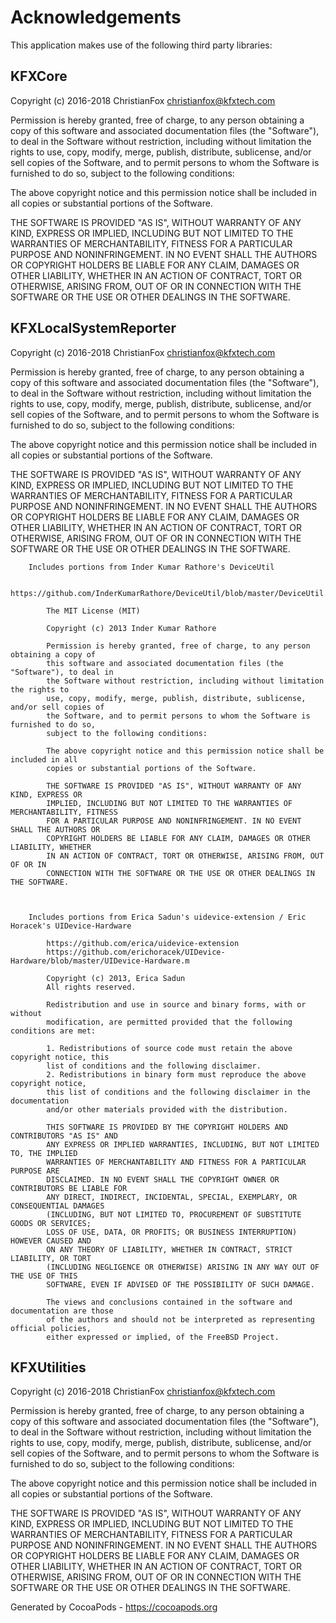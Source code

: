 # Acknowledgements
This application makes use of the following third party libraries:

## KFXCore

Copyright (c) 2016-2018 ChristianFox <christianfox@kfxtech.com>

Permission is hereby granted, free of charge, to any person obtaining a copy
of this software and associated documentation files (the "Software"), to deal
in the Software without restriction, including without limitation the rights
to use, copy, modify, merge, publish, distribute, sublicense, and/or sell
copies of the Software, and to permit persons to whom the Software is
furnished to do so, subject to the following conditions:

The above copyright notice and this permission notice shall be included in
all copies or substantial portions of the Software.

THE SOFTWARE IS PROVIDED "AS IS", WITHOUT WARRANTY OF ANY KIND, EXPRESS OR
IMPLIED, INCLUDING BUT NOT LIMITED TO THE WARRANTIES OF MERCHANTABILITY,
FITNESS FOR A PARTICULAR PURPOSE AND NONINFRINGEMENT. IN NO EVENT SHALL THE
AUTHORS OR COPYRIGHT HOLDERS BE LIABLE FOR ANY CLAIM, DAMAGES OR OTHER
LIABILITY, WHETHER IN AN ACTION OF CONTRACT, TORT OR OTHERWISE, ARISING FROM,
OUT OF OR IN CONNECTION WITH THE SOFTWARE OR THE USE OR OTHER DEALINGS IN
THE SOFTWARE.


## KFXLocalSystemReporter

Copyright (c) 2016-2018 ChristianFox <christianfox@kfxtech.com>

Permission is hereby granted, free of charge, to any person obtaining a copy
of this software and associated documentation files (the "Software"), to deal
in the Software without restriction, including without limitation the rights
to use, copy, modify, merge, publish, distribute, sublicense, and/or sell
copies of the Software, and to permit persons to whom the Software is
furnished to do so, subject to the following conditions:

The above copyright notice and this permission notice shall be included in
all copies or substantial portions of the Software.

THE SOFTWARE IS PROVIDED "AS IS", WITHOUT WARRANTY OF ANY KIND, EXPRESS OR
IMPLIED, INCLUDING BUT NOT LIMITED TO THE WARRANTIES OF MERCHANTABILITY,
FITNESS FOR A PARTICULAR PURPOSE AND NONINFRINGEMENT. IN NO EVENT SHALL THE
AUTHORS OR COPYRIGHT HOLDERS BE LIABLE FOR ANY CLAIM, DAMAGES OR OTHER
LIABILITY, WHETHER IN AN ACTION OF CONTRACT, TORT OR OTHERWISE, ARISING FROM,
OUT OF OR IN CONNECTION WITH THE SOFTWARE OR THE USE OR OTHER DEALINGS IN
THE SOFTWARE.



        Includes portions from Inder Kumar Rathore's DeviceUtil

            https://github.com/InderKumarRathore/DeviceUtil/blob/master/DeviceUtil.m

            The MIT License (MIT)

            Copyright (c) 2013 Inder Kumar Rathore

            Permission is hereby granted, free of charge, to any person obtaining a copy of
            this software and associated documentation files (the "Software"), to deal in
            the Software without restriction, including without limitation the rights to
            use, copy, modify, merge, publish, distribute, sublicense, and/or sell copies of
            the Software, and to permit persons to whom the Software is furnished to do so,
            subject to the following conditions:

            The above copyright notice and this permission notice shall be included in all
            copies or substantial portions of the Software.

            THE SOFTWARE IS PROVIDED "AS IS", WITHOUT WARRANTY OF ANY KIND, EXPRESS OR
            IMPLIED, INCLUDING BUT NOT LIMITED TO THE WARRANTIES OF MERCHANTABILITY, FITNESS
            FOR A PARTICULAR PURPOSE AND NONINFRINGEMENT. IN NO EVENT SHALL THE AUTHORS OR
            COPYRIGHT HOLDERS BE LIABLE FOR ANY CLAIM, DAMAGES OR OTHER LIABILITY, WHETHER
            IN AN ACTION OF CONTRACT, TORT OR OTHERWISE, ARISING FROM, OUT OF OR IN
            CONNECTION WITH THE SOFTWARE OR THE USE OR OTHER DEALINGS IN THE SOFTWARE.



        Includes portions from Erica Sadun's uidevice-extension / Eric Horacek's UIDevice-Hardware

            https://github.com/erica/uidevice-extension
            https://github.com/erichoracek/UIDevice-Hardware/blob/master/UIDevice-Hardware.m

            Copyright (c) 2013, Erica Sadun
            All rights reserved.

            Redistribution and use in source and binary forms, with or without
            modification, are permitted provided that the following conditions are met:

            1. Redistributions of source code must retain the above copyright notice, this
            list of conditions and the following disclaimer.
            2. Redistributions in binary form must reproduce the above copyright notice,
            this list of conditions and the following disclaimer in the documentation
            and/or other materials provided with the distribution.

            THIS SOFTWARE IS PROVIDED BY THE COPYRIGHT HOLDERS AND CONTRIBUTORS "AS IS" AND
            ANY EXPRESS OR IMPLIED WARRANTIES, INCLUDING, BUT NOT LIMITED TO, THE IMPLIED
            WARRANTIES OF MERCHANTABILITY AND FITNESS FOR A PARTICULAR PURPOSE ARE
            DISCLAIMED. IN NO EVENT SHALL THE COPYRIGHT OWNER OR CONTRIBUTORS BE LIABLE FOR
            ANY DIRECT, INDIRECT, INCIDENTAL, SPECIAL, EXEMPLARY, OR CONSEQUENTIAL DAMAGES
            (INCLUDING, BUT NOT LIMITED TO, PROCUREMENT OF SUBSTITUTE GOODS OR SERVICES;
            LOSS OF USE, DATA, OR PROFITS; OR BUSINESS INTERRUPTION) HOWEVER CAUSED AND
            ON ANY THEORY OF LIABILITY, WHETHER IN CONTRACT, STRICT LIABILITY, OR TORT
            (INCLUDING NEGLIGENCE OR OTHERWISE) ARISING IN ANY WAY OUT OF THE USE OF THIS
            SOFTWARE, EVEN IF ADVISED OF THE POSSIBILITY OF SUCH DAMAGE.

            The views and conclusions contained in the software and documentation are those
            of the authors and should not be interpreted as representing official policies,
            either expressed or implied, of the FreeBSD Project.



## KFXUtilities

Copyright (c) 2016-2018 ChristianFox <christianfox@kfxtech.com>

Permission is hereby granted, free of charge, to any person obtaining a copy
of this software and associated documentation files (the "Software"), to deal
in the Software without restriction, including without limitation the rights
to use, copy, modify, merge, publish, distribute, sublicense, and/or sell
copies of the Software, and to permit persons to whom the Software is
furnished to do so, subject to the following conditions:

The above copyright notice and this permission notice shall be included in
all copies or substantial portions of the Software.

THE SOFTWARE IS PROVIDED "AS IS", WITHOUT WARRANTY OF ANY KIND, EXPRESS OR
IMPLIED, INCLUDING BUT NOT LIMITED TO THE WARRANTIES OF MERCHANTABILITY,
FITNESS FOR A PARTICULAR PURPOSE AND NONINFRINGEMENT. IN NO EVENT SHALL THE
AUTHORS OR COPYRIGHT HOLDERS BE LIABLE FOR ANY CLAIM, DAMAGES OR OTHER
LIABILITY, WHETHER IN AN ACTION OF CONTRACT, TORT OR OTHERWISE, ARISING FROM,
OUT OF OR IN CONNECTION WITH THE SOFTWARE OR THE USE OR OTHER DEALINGS IN
THE SOFTWARE.

Generated by CocoaPods - https://cocoapods.org

